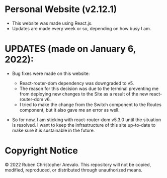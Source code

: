 # Personal Website (v2.12.1)

* This website was made using React.js.
* Updates are made every week or so, depending on how busy I am.

# UPDATES (made on January 6, 2022):

* Bug fixes were made on this website:
    * React-router-dom dependency was downgraded to v5.
    * The reason for this decision was due to the terminal preventing me from deploying new changes to the Site as a result of the new react-router-dom v6.
    * I tried to make the change from the Switch component to the Routes component, but it also gave me an error as well.
    
* So for now, I am sticking with react-router-dom v5.3.0 until the situation is resolved. I want to keep the infrastructure of this site up-to-date to make sure it is sustainable in the future.

# Copyright Notice

© 2022 Ruben Christopher Arevalo. This repository will not be copied, modified, reproduced, or distributed through unauthorized means.
